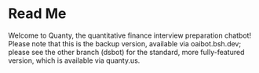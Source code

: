 # Read Me
Welcome to Quanty, the quantitative finance interview preparation chatbot! Please note that this is the backup version, available via oaibot.bsh.dev; please see the other branch (dsbot) for the standard, more fully-featured version, which is available via quanty.us.

